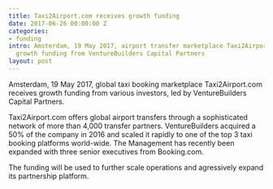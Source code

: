 ```yaml
---
title: Taxi2Airport.com receives growth funding
date: 2017-06-26 00:00:00 Z
categories:
- funding
intro: Amsterdam, 19 May 2017, airport transfer marketplace Taxi2Airport.com receives
  growth funding from VentureBuilders Capital Partners
layout: post
---
```


Amsterdam, 19 May 2017, global taxi booking marketplace Taxi2Airport.com receives growth funding from various investors, led by VentureBuilders Capital Partners.

Taxi2Airport.com offers global airport transfers through a sophisticated network of more than 4,000 transfer partners. VentureBuilders acquired a 50% of the company in 2016 and scaled it rapidly to one of the top 3 taxi booking platforms world-wide. The Management has recently been expanded with three senior executives from Booking.com.

The funding will be used to further scale operations and agressively expand its partnership platform.  